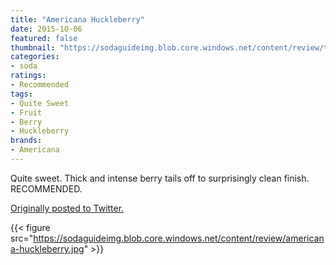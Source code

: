 ```yaml
---
title: "Americana Huckleberry"
date: 2015-10-06
featured: false
thumbnail: "https://sodaguideimg.blob.core.windows.net/content/review/thumbs/americana-huckleberry.jpg"
categories:
- soda
ratings:
- Recommended
tags:
- Quite Sweet
- Fruit
- Berry
- Huckleberry
brands:
- Americana
---
```


Quite sweet. Thick and intense berry tails off to surprisingly clean finish. RECOMMENDED. 

[Originally posted to Twitter.](https://twitter.com/Cavorter/status/651452209163427841)

{{< figure src="https://sodaguideimg.blob.core.windows.net/content/review/americana-huckleberry.jpg" >}}

